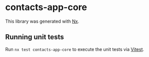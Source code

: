 # contacts-app-core

This library was generated with [Nx](https://nx.dev).

## Running unit tests

Run `nx test contacts-app-core` to execute the unit tests via [Vitest](https://vitest.dev/).
